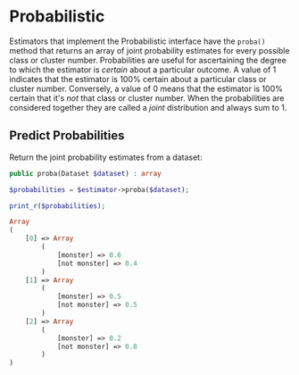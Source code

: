 # Probabilistic
Estimators that implement the Probabilistic interface have the `proba()` method that returns an array of joint probability estimates for every possible class or cluster number. Probabilities are useful for ascertaining the degree to which the estimator is *certain* about a particular outcome. A value of 1 indicates that the estimator is 100% certain about a particular class or cluster number. Conversely, a value of 0 means that the estimator is 100% certain that it's *not* that class or cluster number. When the probabilities are considered together they are called a *joint* distribution and always sum to 1.

## Predict Probabilities
Return the joint probability estimates from a dataset:
```php
public proba(Dataset $dataset) : array
```

```php
$probabilities = $estimator->proba($dataset);  

print_r($probabilities);
```

```php
Array
(
    [0] => Array
        (
            [monster] => 0.6
            [not monster] => 0.4
        )
    [1] => Array
        (
            [monster] => 0.5
            [not monster] => 0.5
        )
    [2] => Array
        (
            [monster] => 0.2
            [not monster] => 0.8
        )
)
```
